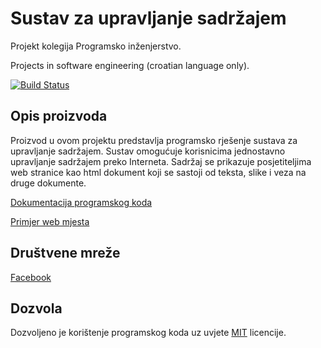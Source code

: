 # Sustav za upravljanje sadržajem

Projekt kolegija Programsko inženjerstvo.

Projects in software engineering (croatian language only).

[![Build Status](https://travis-ci.org/perob/cmszpk.svg?branch=master)](https://travis-ci.org/perob/cmszpk)

## Opis proizvoda

Proizvod u ovom projektu predstavlja programsko rješenje sustava za upravljanje
sadržajem. Sustav omogućuje korisnicima jednostavno upravljanje sadržajem preko
Interneta. Sadržaj se prikazuje posjetiteljima web stranice kao html dokument
koji se sastoji od teksta, slike i veza na druge dokumente.

[Dokumentacija programskog koda](https://perob.github.io/cmszpk/)

[Primjer web mjesta](http://perob.webfactional.com/)

## Društvene mreže

[Facebook](https://www.facebook.com/Sustav-za-upravljanje-sadr%C5%BEajem-150767319059098/)

## Dozvola

Dozvoljeno je korištenje programskog koda uz uvjete
[MIT](https://opensource.org/licenses/MIT) licencije.

